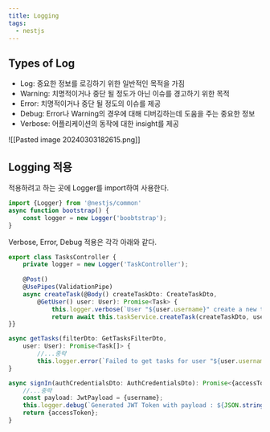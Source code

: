 ```yaml
---
title: Logging
tags:
  - nestjs
---
```

## Types of Log

- Log: 중요한 정보를 로깅하기 위한 일반적인 목적을 가짐
- Warning: 치명적이거나 중단 될 정도가 아닌 이슈를 경고하기 위한 목적
- Error: 치명적이거나 중단 될 정도의 이슈를 제공
- Debug: Error나 Warning의 경우에 대해 디버깅하는데 도움을 주는 중요한 정보
- Verbose: 어플리케이션의 동작에 대한 insight를 제공

![[Pasted image 20240303182615.png]]

## Logging 적용

적용하려고 하는 곳에 Logger를 import하여 사용한다. 

```ts title="main.ts"
import {Logger} from '@nestjs/common'
async function bootstrap() {
	const logger = new Logger('boobtstrap');
}
```

Verbose, Error, Debug 적용은 각각 아래와 같다.

```ts title="TasksController.ts"
export class TasksController {
	private logger = new Logger('TaskController');
	
	@Post()
	@UsePipes(ValidationPipe)
	async createTask(@Body() createTaskDto: CreateTaskDto,
		@GetUser() user: User): Promise<Task> {
			this.logger.verbose(`User "${user.username}" create a new task, filters: ${JSON.stringify(createTaskDto)}`);
			return await this.taskService.createTask(createTaskDto, user);
}}
```

```ts title="TaskService.ts"
async getTasks(filterDto: GetTasksFilterDto,
	user: User): Promise<Task[]> {
		//...중략
		this.logger.error(`Failed to get tasks for user "${user.username}", Filters: ${JSON.stringify(filterDto)}`, error.stack)
}
```

```ts title="AuthService.ts"
async signIn(authCredentialsDto: AuthCredentialsDto): Promise<{accessToken: string}> {
	//...중략
	const payload: JwtPayload = {username};
	this.logger.debug(`Generated JWT Token with payload : ${JSON.stringify(payload)}`);
	return {accessToken};
}
```